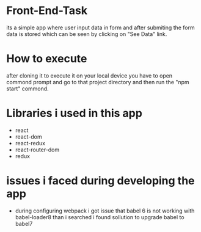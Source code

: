 # Front-End-Task
its a simple app where user input data in form and after submiting the form data is stored which can be seen by clicking on "See Data" link.

# How to execute
after cloning it to execute it on your local device you have to open commond prompt and go to that project directory and then run the 
"npm start" commond.

# Libraries i used in this app
* react
* react-dom
* react-redux
* react-router-dom
* redux
 
 # issues i faced during developing the app 
 * during configuring webpack i got issue that babel 6 is not working with babel-loader8 than i searched i found sollution to upgrade
 babel to babel7
